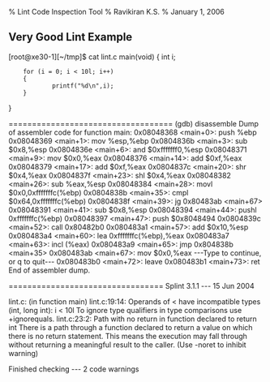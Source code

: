 % Lint Code Inspection Tool
% Ravikiran K.S.
% January 1, 2006

## Very Good Lint Example

[root@xe30-1][~/tmp]$ cat lint.c
main(void)
{
        int i;

        for (i = 0; i < 10l; i++)
        {
                printf("%d\n",i);
        }
}

===================================
(gdb) disassemble
Dump of assembler code for function main:
0x08048368 <main+0>:    push   %ebp
0x08048369 <main+1>:    mov    %esp,%ebp
0x0804836b <main+3>:    sub    $0x8,%esp
0x0804836e <main+6>:    and    $0xfffffff0,%esp
0x08048371 <main+9>:    mov    $0x0,%eax
0x08048376 <main+14>:   add    $0xf,%eax
0x08048379 <main+17>:   add    $0xf,%eax
0x0804837c <main+20>:   shr    $0x4,%eax
0x0804837f <main+23>:   shl    $0x4,%eax
0x08048382 <main+26>:   sub    %eax,%esp
0x08048384 <main+28>:   movl   $0x0,0xfffffffc(%ebp)
0x0804838b <main+35>:   cmpl   $0x64,0xfffffffc(%ebp)
0x0804838f <main+39>:   jg     0x80483ab <main+67>
0x08048391 <main+41>:   sub    $0x8,%esp
0x08048394 <main+44>:   pushl  0xfffffffc(%ebp)
0x08048397 <main+47>:   push   $0x8048494
0x0804839c <main+52>:   call   0x80482b0
0x080483a1 <main+57>:   add    $0x10,%esp
0x080483a4 <main+60>:   lea    0xfffffffc(%ebp),%eax
0x080483a7 <main+63>:   incl   (%eax)
0x080483a9 <main+65>:   jmp    0x804838b <main+35>
0x080483ab <main+67>:   mov    $0x0,%eax
---Type <return> to continue, or q <return> to quit---
0x080483b0 <main+72>:   leave
0x080483b1 <main+73>:   ret
End of assembler dump.

=================================
Splint 3.1.1 --- 15 Jun 2004

lint.c: (in function main)
lint.c:19:14: Operands of < have incompatible types (int, long int): i < 10l
  To ignore type qualifiers in type comparisons use +ignorequals.
lint.c:23:2: Path with no return in function declared to return int
  There is a path through a function declared to return a value on which there
  is no return statement. This means the execution may fall through without
  returning a meaningful result to the caller. (Use -noret to inhibit warning)

Finished checking --- 2 code warnings
